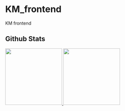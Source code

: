 # KM_frontend
KM frontend


## Github Stats

<p align="left">
<a href="https://github.com/xiaokangwang">
  <img height="180em" src="https://github-readme-stats-eight-theta.vercel.app/api/top-langs/?username=xiaokangwang&layout=compact&langs_count=8&theme=algolia"/>
  <img height="180em" src="https://github-readme-stats-eight-theta.vercel.app/api?username=xiaokangwang&show_icons=true&theme=algolia&include_all_commits=true&count_private=true"/>
</a>
</p>
